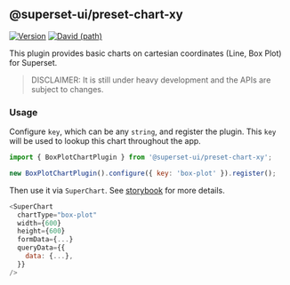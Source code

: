 ## @superset-ui/preset-chart-xy

[![Version](https://img.shields.io/npm/v/@superset-ui/preset-chart-xy.svg?style=flat-square)](https://www.npmjs.com/package/@superset-ui/preset-chart-xy)
[![David (path)](https://img.shields.io/david/apache-superset/superset-ui-plugins.svg?path=packages%2Fsuperset-ui-preset-chart-xy&style=flat-square)](https://david-dm.org/apache-superset/superset-ui-plugins?path=packages/superset-ui-preset-chart-xy)

This plugin provides basic charts on cartesian coordinates (Line, Box Plot) for Superset.

> DISCLAIMER: It is still under heavy development and the APIs are subject to changes.

### Usage

Configure `key`, which can be any `string`, and register the plugin. This `key` will be used to
lookup this chart throughout the app.

```js
import { BoxPlotChartPlugin } from '@superset-ui/preset-chart-xy';

new BoxPlotChartPlugin().configure({ key: 'box-plot' }).register();
```

Then use it via `SuperChart`. See
[storybook](https://apache-superset.github.io/superset-ui-plugins/?selectedKind=plugin-chart-box-plot)
for more details.

```js
<SuperChart
  chartType="box-plot"
  width={600}
  height={600}
  formData={...}
  queryData={{
    data: {...},
  }}
/>
```
